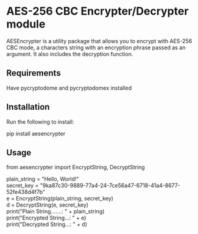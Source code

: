 # AES-256 CBC Encrypter/Decrypter module

AESEncrypter is a utility package that allows you to encrypt with AES-256 CBC mode, a characters string with an encryption phrase passed as an argument. It also includes the decryption function.

## Requirements
Have pycryptodome and pycryptodomex installed

## Installation
Run the following to install:

pip install aesencrypter

## Usage
from aesencrypter import EncryptString, DecryptString

plain_string = "Hello, World!"  
secret_key = "9ka87c30-9889-77a4-24-7ce56a47-6718-41a4-8677-52fe438d4f7b"  
e = EncryptString(plain_string, secret_key)  
d = DecryptString(e, secret_key)  
print("Plain String.......: " + plain_string)  
print("Encrypted String...: " + e)  
print("Decrypted String...: " + d)  


